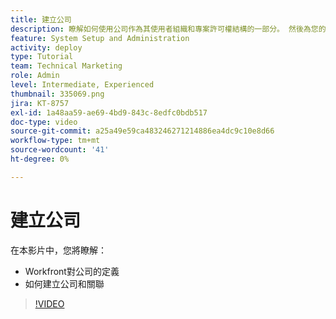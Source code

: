 ```yaml
---
title: 建立公司
description: 瞭解如何使用公司作為其使用者組織和專案許可權結構的一部分。 然後為您的組織建立公司。
feature: System Setup and Administration
activity: deploy
type: Tutorial
team: Technical Marketing
role: Admin
level: Intermediate, Experienced
thumbnail: 335069.png
jira: KT-8757
exl-id: 1a48aa59-ae69-4bd9-843c-8edfc0bdb517
doc-type: video
source-git-commit: a25a49e59ca483246271214886ea4dc9c10e8d66
workflow-type: tm+mt
source-wordcount: '41'
ht-degree: 0%

---
```


# 建立公司

在本影片中，您將瞭解：

* Workfront對公司的定義
* 如何建立公司和關聯

>[!VIDEO](https://video.tv.adobe.com/v/335069/?quality=12&learn=on)
